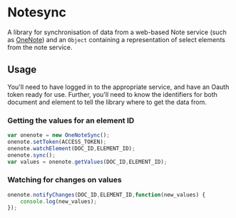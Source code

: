 # Notesync

A library for synchronisation of data from a web-based Note service (such as [OneNote](http://onenote.com)) and an `Object` containing a representation of select elements from the note service.

## Usage

You'll need to have logged in to the appropriate service, and have an Oauth token ready for use. Further, you'll need to know the identifiers for both document and element to tell the library where to get the data from.

### Getting the values for an element ID

```js
var onenote = new OneNoteSync();
onenote.setToken(ACCESS_TOKEN);
onenote.watchElement(DOC_ID,ELEMENT_ID);
onenote.sync();
var values = onenote.getValues(DOC_ID,ELEMENT_ID);
```
### Watching for changes on values

```js
onenote.notifyChanges(DOC_ID,ELEMENT_ID,function(new_values) {
    console.log(new_values);
});
```